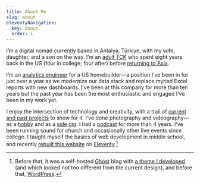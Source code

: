 ```yaml
---
title: About Me
slug: about
eleventyNavigation:
  key: About
  order: 1
---
```

I’m a digital nomad currently based in Antalya, Türkiye, with my wife, daughter, and a son on the way. I’m an [adult TCK](https://en.wikipedia.org/wiki/Third_culture_kid) who spent eight years back in the US (four in college; four after) before [returning to Asia](/2018/eleven-days/).

I’m an [analytics engineer](https://www.getdbt.com/what-is-analytics-engineering#what-is-an-analytics-engineer) for a US homebuilder—a position I’ve been in for just over a year as we modernize our data stack and replace myriad Excel reports with new dashboards. I’ve been at this company for more than ten years but the past year has been the most enthusiastic and engaged I’ve been in my work yet.

I enjoy the intersection of technology and creativity, with a trail of [current and past projects](/projects/) to show for it. I’ve done photography and videography—as a [hobby](/2023/365/) and as a [side gig](https://lunsford.tech/). I had a [podcast](https://breadcrumbsfm.com/) for more than 4 years. I’ve been running sound for church and occasionally other live events since college. I taught myself the basics of web development in middle school, and recently [rebuilt this website](https://github.com/slunsford/seanlunsford.com) on [Eleventy](https://www.11ty.dev/).[^blog]

[^blog]: Before that, it was a self-hosted [Ghost](https://ghost.org/) blog with [a theme I developed](/2018/seanlunsford-com-has-moved/) (and which looked not too different from the current design), and before that, [WordPress](https://wordpress.com/).
